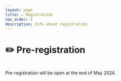 ```yaml
---
layout: page
title: ✏️ Registration
nav_order: 3
description: Info about registration.
---
```


# ✏️ Pre-registration
<br>
Pre-registration will be open at the end of May 2024.





